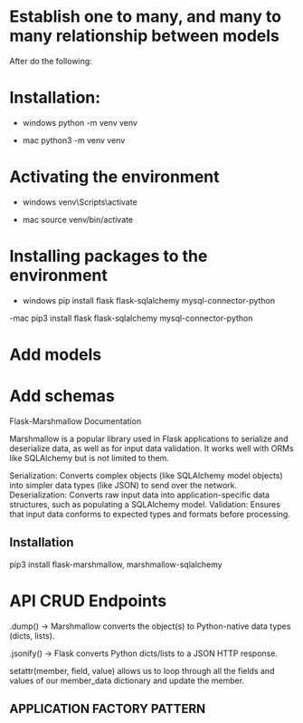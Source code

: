 # Establish one to many, and many to many relationship between models


After do the following:

# Installation:

- windows
python -m venv venv

- mac
python3 -m venv venv


# Activating the environment
- windows
venv\Scripts\activate

- mac
source venv/bin/activate


# Installing packages to the environment

- windows 
pip install flask flask-sqlalchemy mysql-connector-python

-mac
pip3 install flask flask-sqlalchemy mysql-connector-python

# Add models


# Add schemas
Flask-Marshmallow Documentation

Marshmallow is a popular library used in Flask applications to serialize and deserialize data, as well as for input data validation. It works well with ORMs like SQLAlchemy but is not limited to them.

Serialization: Converts complex objects (like SQLAlchemy model objects) into simpler data types (like JSON) to send over the network.
Deserialization: Converts raw input data into application-specific data structures, such as populating a SQLAlchemy model.
Validation: Ensures that input data conforms to expected types and formats before processing.


## Installation 
pip3 install flask-marshmallow, marshmallow-sqlalchemy

# API CRUD Endpoints

.dump() → Marshmallow converts the object(s) to Python-native data types (dicts, lists).

.jsonify() → Flask converts Python dicts/lists to a JSON HTTP response.

setattr(member, field, value) allows us to loop through all the fields and values of our member_data dictionary and update the member.

## APPLICATION FACTORY PATTERN